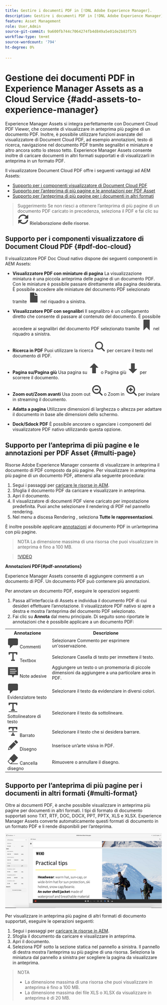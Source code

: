 ```yaml
---
title: Gestire i documenti PDF in [!DNL Adobe Experience Manager].
description: Gestire i documenti PDF in [!DNL Adobe Experience Manager] come [!DNL Cloud Service].
feature: Asset Management
role: User,Admin
source-git-commit: 9a600fb744c7064274fb4d849a5e01de2b83f575
workflow-type: tm+mt
source-wordcount: '794'
ht-degree: 0%

---
```


# Gestione dei documenti PDF in Experience Manager Assets as a Cloud Service {#add-assets-to-experience-manager}

Experience Manager Assets si integra perfettamente con Document Cloud PDF Viewer, che consente di visualizzare in anteprima più pagine di un documento PDF. Inoltre, è possibile utilizzare funzioni avanzate del visualizzatore di Document Cloud PDF, ad esempio annotazioni, testo di ricerca, navigazione nel documento PDF tramite segnalibri e miniature e altro ancora sotto lo stesso tetto. Experience Manager Assets consente inoltre di caricare documenti in altri formati supportati e di visualizzarli in anteprima in un formato PDF.

Il visualizzatore Document Cloud PDF offre i seguenti vantaggi ad AEM Assets:
* [Supporto per i componenti visualizzatore di Document Cloud PDF](#pdf-doc-cloud)
* [Supporto per l’anteprima di più pagine e le annotazioni per PDF Asset](#multi-page)
* [Supporto per l’anteprima di più pagine per i documenti in altri formati](#multi-format)

> Suggerimento
> Se non riesci a ottenere l’anteprima di più pagine di un documento PDF caricato in precedenza, seleziona il PDF e fai clic su **![Rielaborazione](/help/assets/assets/Reprocess.svg) Rielaborazione delle risorse**.

## Supporto per i componenti visualizzatore di Document Cloud PDF {#pdf-doc-cloud}

Il visualizzatore PDF Doc Cloud nativo dispone dei seguenti componenti in AEM Assets:

* **Visualizzatore PDF con miniature di pagina** La visualizzazione miniatura è una piccola anteprima delle pagine di un documento PDF. Con le miniature è possibile passare direttamente alla pagina desiderata. È possibile accedere alle miniature del documento PDF selezionato tramite ![miniatura](/help/assets/assets/thumbnail.svg) nel riquadro a sinistra.

* **Visualizzatore PDF con segnalibri** Il segnalibro è un collegamento diretto che consente di passare al contenuto del documento. È possibile accedere ai segnalibri del documento PDF selezionato tramite ![segnalibro](/help/assets/assets/bookmark.svg) nel riquadro a sinistra.

* **Ricerca in PDF** Puoi utilizzare la ricerca ![ricerca](/help/assets/assets/Search.svg) per cercare il testo nel documento di PDF.

* **Pagina su/Pagina giù** Usa pagina su ![Pagina su](/help/assets/assets/ArrowUp.svg) o Pagina giù ![Pagina giù](/help/assets/assets/ArrowDown.svg) per scorrere il documento.

* **Zoom out/Zoom avanti** Usa zoom out ![Zoom out](/help/assets/assets/ZoomOut.svg) o Zoom in ![Zoom in](/help/assets/assets/ZoomIn.svg) per inviare in streaming il documento.

* **Adatta a pagina** Utilizzare dimensioni di larghezza o altezza per adattare il documento in base alle dimensioni dello schermo.

* **Dock/Sdock PDF** È possibile ancorare o sganciare i componenti del visualizzatore PDF nativo utilizzando questa opzione.

## Supporto per l’anteprima di più pagine e le annotazioni per PDF Asset {#multi-page}

Risorse Adobe Experience Manager consente di visualizzare in anteprima il documento di PDF composto da più pagine. Per visualizzare in anteprima più pagine di un documento PDF, attenersi alla seguente procedura:

1. Segui i passaggi per [caricare le risorse in AEM](https://experienceleague.adobe.com/docs/experience-manager-cloud-service/content/assets/manage/add-assets.html?lang=en).
1. Sfoglia il documento PDF da caricare e visualizzare in anteprima.
1. Apri il documento.
1. Il visualizzatore di documenti PDF viene caricato per impostazione predefinita. Puoi anche selezionare il rendering di PDF nel pannello rendering.
1. Nel menu a discesa Rendering , seleziona **Tutte le rappresentazioni**.

È inoltre possibile applicare [annotazioni](#pdf-annotations) al documento PDF in un’anteprima con più pagine.

> NOTA
> La dimensione massima di una risorsa che puoi visualizzare in anteprima è fino a 100 MB.

>[!VIDEO](https://video.tv.adobe.com/v/3409355)

<!--
![Multi-page Preview](/help/assets/assets/multi-page.png)
-->

**Annotazioni PDF{#pdf-annotations}**

Experience Manager Assets consente di aggiungere commenti a un documento di PDF. Un documento PDF può contenere più annotazioni.

Per annotare un documento PDF, eseguire le operazioni seguenti:
1. Passa all’interfaccia di Assets e individua il documento PDF di cui desideri effettuare l’annotazione. Il visualizzatore PDF nativo si apre a destra e mostra l’anteprima del documento PDF selezionato.
1. Fai clic su **Annota** dal menu principale.
Di seguito sono riportate le annotazioni che è possibile applicare a un documento PDF:

<table>
        <tr>
             <th> Annotazione </th>
            <th> Descrizione </th>
        </tr>
        <tr>
           <td> <img src="/help/assets/assets/Comment.svg"> Commenti </td>
            <td> Selezionare Commento per esprimere un'osservazione. </td>
        </tr>
        <tr>
            <td> <img src="/help/assets/assets/Text.svg"> Textbox </td>
            <td> Selezionare Casella di testo per immettere il testo. </td>
        </tr>
        <tr>
            <td> <img src="/help/assets/assets/Note.svg"> Note adesive </td>
            <td> Aggiungere un testo o un promemoria di piccole dimensioni da aggiungere a una particolare area in PDF. </td>
        </tr>
        <tr>
            <td> <img src="/help/assets/assets/Comment.svg"> Evidenziatore testo </td>
            <td> Selezionare il testo da evidenziare in diversi colori. </td>
        </tr>
        <tr>
            <td> <img src="/help/assets/assets/TextUnderline.svg"> Sottolineatore di testo </td>
            <td> Selezionare il testo da sottolineare. </td>
        </tr>
        <tr>
            <td> <img src="/help/assets/assets/TextStrikethrough.svg"> Barrato </td>
            <td> Selezionare il testo che si desidera barrare. </td>
        </tr>
        <tr>
            <td> <img src="/help/assets/assets/Draw.svg"> Disegno </td>
            <td> Inserisce un’arte visiva in PDF. </td>
        </tr>
        <tr>
            <td> <img src="/help/assets/assets/Erase.svg"> Cancella disegno </td>
             <td> Rimuovere o annullare il disegno. </td>
        </tr>
    </table>

## Supporto per l’anteprima di più pagine per i documenti in altri formati {#multi-format}

Oltre ai documenti PDF, è anche possibile visualizzare in anteprima più pagine per documenti in altri formati. I tipi di formato di documento supportati sono TXT, RTF, DOC, DOCX, PPT, PPTX, XLS e XLSX. Experience Manager Assets converte automaticamente questi formati di documento in un formato PDF e li rende disponibili per l’anteprima.

![Anteprima multipagina di documenti in altri formati](/help/assets/assets/multi-page-other-formats.png)

Per visualizzare in anteprima più pagine di altri formati di documento supportati, eseguire le operazioni seguenti:
1. Segui i passaggi per [caricare le risorse in AEM](https://experienceleague.adobe.com/docs/experience-manager-cloud-service/content/assets/manage/add-assets.html?lang=en).
1. Sfoglia il documento da caricare e visualizzare in anteprima.
1. Apri il documento.
1. Seleziona PDF sotto la sezione statica nel pannello a sinistra. Il pannello di destra mostra l’anteprima su più pagine di una risorsa. Seleziona la miniatura dal pannello a sinistra per scegliere la pagina da visualizzare in anteprima.

> NOTA
> * La dimensione massima di una risorsa che puoi visualizzare in anteprima è fino a 100 MB.
> * La dimensione massima dei file XLS o XLSX da visualizzare in anteprima è di 20 MB.
> 

